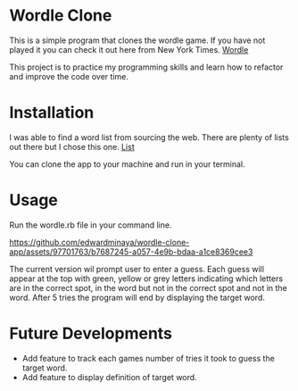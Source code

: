# Wordle Clone

This is a simple program that clones the wordle game. If you have not played it you can check it out here from New York Times.
[Wordle](https://www.nytimes.com/games/wordle/index.html)

This project is to practice my programming skills and learn how to refactor and improve the code over time.

# Installation

I was able to find a word list from sourcing the web. There are plenty of lists out there but I chose this one.
[List](https://gist.github.com/scholtes/94f3c0303ba6a7768b47583aff36654d)

You can clone the app to your machine and run in your terminal.

# Usage

Run the wordle.rb file in your command line.

https://github.com/edwardminaya/wordle-clone-app/assets/97701763/b7687245-a057-4e9b-bdaa-a1ce8369cee3


The current version wil prompt user to enter a guess. Each guess will appear at the top with green, yellow or grey letters indicating which letters are in the correct spot, in the word but not in the correct spot and not in the word. After 5 tries the program will end by displaying the target word.

# Future Developments

- Add feature to track each games number of tries it took to guess the target word.
- Add feature to display definition of target word.

